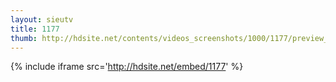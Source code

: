 ```yaml
---
layout: sieutv
title: 1177
thumb: http://hdsite.net/contents/videos_screenshots/1000/1177/preview_360p.mp4.jpg
---
```

{% include iframe src='http://hdsite.net/embed/1177' %}
 
